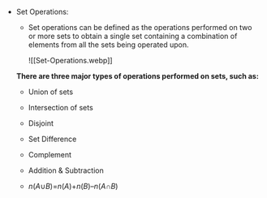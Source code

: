 - Set Operations:
    
    - Set operations can be defined as the operations performed on two or more sets to obtain a single set containing a combination of elements from all the sets being operated upon.
        
        ![[Set-Operations.webp]]
        
    
    **There are three major types of operations performed on sets, such as:**
    
    - Union of sets
    - Intersection of sets
    - Disjoint
    - Set Difference
    - Complement
    - Addition & Subtraction
    
    - _n_(_A_∪_B_)=_n_(_A_)+_n_(_B_)–_n_(_A_∩_B_)